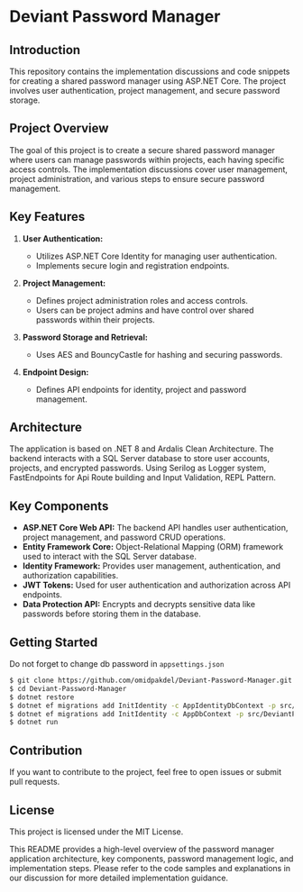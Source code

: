 # Deviant Password Manager

## Introduction

This repository contains the implementation discussions and code snippets for creating a shared password manager using ASP.NET Core. The project involves user authentication, project management, and secure password storage.

## Project Overview

The goal of this project is to create a secure shared password manager where users can manage passwords within projects, each having specific access controls. The implementation discussions cover user management, project administration, and various steps to ensure secure password management.

## Key Features

1. **User Authentication:**
    - Utilizes ASP.NET Core Identity for managing user authentication.
    - Implements secure login and registration endpoints.

2. **Project Management:**
    - Defines project administration roles and access controls.
    - Users can be project admins and have control over shared passwords within their projects.

3. **Password Storage and Retrieval:**
    - Uses AES and BouncyCastle for hashing and securing passwords.

4. **Endpoint Design:**
    - Defines API endpoints for identity, project and password management.

## Architecture

The application is based on .NET 8 and Ardalis Clean Architecture. The backend interacts with a SQL Server database to store user accounts, projects, and encrypted passwords. Using Serilog as Logger system, FastEndpoints for Api Route building and Input Validation, REPL Pattern.

## Key Components

- **ASP.NET Core Web API:** The backend API handles user authentication, project management, and password CRUD operations.
- **Entity Framework Core:** Object-Relational Mapping (ORM) framework used to interact with the SQL Server database.
- **Identity Framework:** Provides user management, authentication, and authorization capabilities.
- **JWT Tokens:** Used for user authentication and authorization across API endpoints.
- **Data Protection API:** Encrypts and decrypts sensitive data like passwords before storing them in the database.

## Getting Started

Do not forget to change db password in `appsettings.json`

```bash
$ git clone https://github.com/omidpakdel/Deviant-Password-Manager.git
$ cd Deviant-Password-Manager
$ dotnet restore
$ dotnet ef migrations add InitIdentity -c AppIdentityDbContext -p src/DeviantPasswordManager.Infrastructure -s src/DeviantPasswordManager.Web -o Identity/Migrations
$ dotnet ef migrations add InitIdentity -c AppDbContext -p src/DeviantPasswordManager.Infrastructure -s src/DeviantPasswordManager.Web -o Data/Migrations
$ dotnet run
```

## Contribution

If you want to contribute to the project, feel free to open issues or submit pull requests.


## License

This project is licensed under the MIT License.


This README provides a high-level overview of the password manager application architecture, key components, password management logic, and implementation steps. Please refer to the code samples and explanations in our discussion for more detailed implementation guidance.
